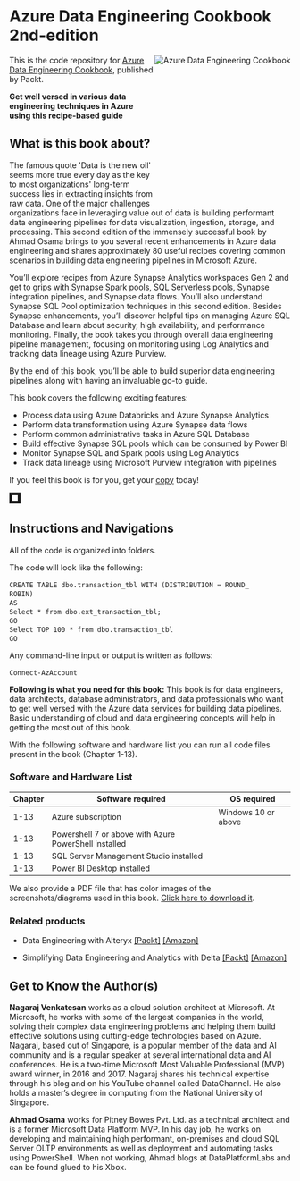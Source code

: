 # Azure Data Engineering Cookbook	2nd-edition
<a href="https://www.packtpub.com/product/azure-data-engineering-cookbook-second-edition/9781803246789"><img src="https://static.packt-cdn.com/products/9781803246789/cover/smaller" alt="Azure Data Engineering Cookbook" height="256px" align="right"></a>

This is the code repository for [Azure Data Engineering Cookbook](https://www.packtpub.com/product/azure-data-engineering-cookbook-second-edition/9781803246789), published by Packt.

**Get well versed in various data engineering techniques in Azure using this recipe-based guide**

## What is this book about?
The famous quote 'Data is the new oil' seems more true every day as the key to most organizations' long-term success lies in extracting insights from raw data. One of the major challenges organizations face in leveraging value out of data is building performant data engineering pipelines for data visualization, ingestion, storage, and processing. This second edition of the immensely successful book by Ahmad Osama brings to you several recent enhancements in Azure data engineering and shares approximately 80 useful recipes covering common scenarios in building data engineering pipelines in Microsoft Azure.

You’ll explore recipes from Azure Synapse Analytics workspaces Gen 2 and get to grips with Synapse Spark pools, SQL Serverless pools, Synapse integration pipelines, and Synapse data flows. You’ll also understand Synapse SQL Pool optimization techniques in this second edition. Besides Synapse enhancements, you’ll discover helpful tips on managing Azure SQL Database and learn about security, high availability, and performance monitoring. Finally, the book takes you through overall data engineering pipeline management, focusing on monitoring using Log Analytics and tracking data lineage using Azure Purview.

By the end of this book, you’ll be able to build superior data engineering pipelines along with having an invaluable go-to guide.

This book covers the following exciting features: 
* Process data using Azure Databricks and Azure Synapse Analytics
* Perform data transformation using Azure Synapse data flows
* Perform common administrative tasks in Azure SQL Database
* Build effective Synapse SQL pools which can be consumed by Power BI
* Monitor Synapse SQL and Spark pools using Log Analytics
* Track data lineage using Microsoft Purview integration with pipelines	

If you feel this book is for you, get your [copy](https://www.amazon.in/Azure-Data-Engineering-Cookbook-recipe-based/dp/1803246782) today!

<a href="https://www.packtpub.com/?utm_source=github&utm_medium=banner&utm_campaign=GitHubBanner"><img src="https://raw.githubusercontent.com/PacktPublishing/GitHub/master/GitHub.png" alt="https://www.packtpub.com/" border="5" /></a>

## Instructions and Navigations
All of the code is organized into folders.

The code will look like the following:
```
CREATE TABLE dbo.transaction_tbl WITH (DISTRIBUTION = ROUND_
ROBIN)
AS
Select * from dbo.ext_transaction_tbl;
GO
Select TOP 100 * from dbo.transaction_tbl
GO
```
Any command-line input or output is written as follows:
```
Connect-AzAccount
```
**Following is what you need for this book:**
This book is for data engineers, data architects, database administrators, and data professionals who want to get well versed with the Azure data services for building data pipelines. Basic understanding of cloud and data engineering concepts will help in getting the most out of this book.	

With the following software and hardware list you can run all code files present in the book (Chapter 1-13).

### Software and Hardware List

| Chapter  | Software required                                                                    | OS required                        |
| -------- | -------------------------------------------------------------------------------------| -----------------------------------|
|  	1-13 | Azure subscription                    							                                  | Windows 10 or above|
|   1-13     | Powershell 7 or above with Azure PowerShell installed 		                            |
|   1-13       | SQL Server Management Studio installed                                               |
|   1-13       | Power BI Desktop installed                                                           |

We also provide a PDF file that has color images of the screenshots/diagrams used in this book. [Click here to download it](https://packt.link/CJshA).


### Related products <Other books you may enjoy>
* Data Engineering with Alteryx [[Packt]](https://www.packtpub.com/product/data-engineering-with-alteryx/9781803236483?_ga=2.55284649.323560873.1662352858-1347501151.1654864057) [[Amazon]](https://www.amazon.in/Data-Engineering-Alteryx-engineers-practices/dp/1803236485/ref=sr_1_1?crid=2KS4L5ZF89W5M&keywords=Data+Engineering+with+Alteryx&qid=1662354402&s=books&sprefix=data+engineering+with+alteryx%2Cstripbooks%2C197&sr=1-1)

* Simplifying Data Engineering and Analytics with Delta
 [[Packt]](https://www.packtpub.com/product/simplifying-data-engineering-and-analytics-with-delta/9781801814867?_ga=2.87293850.323560873.1662352858-1347501151.1654864057) [[Amazon]](https://www.amazon.in/Simplifying-Data-Engineering-Analytics-Delta/dp/1801814864/ref=sr_1_1_sspa?crid=3IA7LP4MAIZJ6&keywords=Simplifying+Data+Engineering+and+Analytics+with+Delta&qid=1662354526&s=books&sprefix=simplifying+data+engineering+and+analytics+with+delta%2Cstripbooks%2C247&sr=1-1-spons&psc=1)

## Get to Know the Author(s)
**Nagaraj Venkatesan** 	 works as a cloud solution architect at Microsoft. At Microsoft, he works with some of the largest companies in the world, solving their complex data engineering problems and helping them build effective solutions using cutting-edge technologies based on Azure. Nagaraj, based out of Singapore, is a popular member of the data and AI community and is a regular speaker at several international data and AI conferences. He is a two-time Microsoft Most Valuable Professional (MVP) award winner, in 2016 and 2017. Nagaraj shares his technical expertise through his blog and on his YouTube channel called DataChannel. He also holds a master’s degree in computing from the National University of Singapore.

**Ahmad Osama**  works for Pitney Bowes Pvt. Ltd. as a technical architect and is a former Microsoft Data Platform MVP. In his day job, he works on developing and maintaining high performant, on-premises and cloud SQL Server OLTP environments as well as deployment and automating tasks using PowerShell. When not working, Ahmad blogs at DataPlatformLabs and can be found glued to his Xbox.


